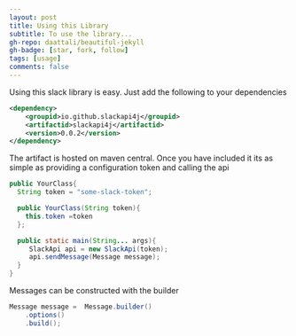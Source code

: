```yaml
---
layout: post
title: Using this Library
subtitle: To use the library...
gh-repo: daattali/beautiful-jekyll
gh-badge: [star, fork, follow]
tags: [usage]
comments: false
---
```


Using this slack library is easy.  Just add the following to your dependencies
```xml
<dependency>
    <groupid>io.github.slackapi4j</groupid>
    <artifactid>slackapi4j</artifactid>
    <version>0.0.2</version>
</dependency>
```
The artifact is hosted on maven central.
Once you have included it its as simple as providing a configuration token and calling the api

```java
public YourClass{
  String token = "some-slack-token";

  public YourClass(String token){
    this.token =token
  };

  public static main(String... args){
     SlackApi api = new SlackApi(token);
     api.sendMessage(Message message);
  }
}
```
Messages can be constructed with the builder
```java
Message message =  Message.builder()
    .options()
    .build();
```


